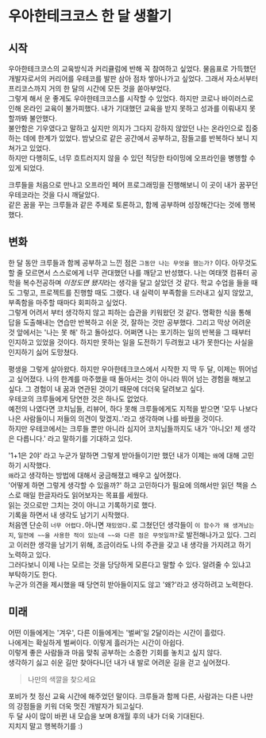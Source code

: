 # 우아한테크코스 한 달 생활기
## 시작  
우아한테크코스의 교육방식과 커리큘럼에 반해 꼭 참여하고 싶었다. 물음표로 가득했던 개발자로서의 커리어를 우테코를 발판 삼아 점차 쌓아나가고 싶었다. 그래서 자소서부터 프리코스까지 거의 한 달의 시간에 모든 것을 쏟아부었다.  
그렇게 해서 운 좋게도 우아한테크코스를 시작할 수 있었다. 하지만 코로나 바이러스로 인해 온라인 교육이 불가피했다. 내가 기대했던 교육을 받지 못하고 성과를 이뤄내지 못할까봐 불안했다.  
불안함은 기우였다고 말하고 싶지만 의지가 그다지 강하지 않았던 나는 온라인으로 집중하는 데에 한계가 있었다. 밤낮으로 같은 공간에서 공부하고, 잠들고를 반복하다 보니 지쳐가고 있었다.  
하지만 다행히도, 너무 흐트러지지 않을 수 있던 적당한 타이밍에 오프라인을 병행할 수 있게 되었다.  

크루들을 처음으로 만나고 오프라인 페어 프로그래밍을 진행해보니 이 곳이 내가 꿈꾸던 우테코라는 것을 다시 깨달았다.  
같은 꿈을 꾸는 크루들과 같은 주제로 토론하고, 함께 공부하며 성장해간다는 것에 행복했다.  

## 변화  
한 달 동안 크루들과 함께 공부하고 느낀 점은 `그동안 나는 무엇을 했는가?` 이다. 아무것도 할 줄 모르면서 스스로에게 너무 관대했던 나를 깨닫고 반성했다. 
나는 여태껏 컴퓨터 공학을 복수전공하며 *이정도면 됐지*라는 생각을 달고 살았던 것 같다. 학교 수업을 들을 때도 그렇고, 프로젝트를 진행할 때도 그랬다. 내 실력이 부족함을 드러내고 싶지 않았고, 부족함을 마주할 때마다 회피하고 싶었다.  
그렇게 어려서 부터 생각하지 않고 피하는 습관을 키워왔던 것 같다. 명확한 식을 통해 답을 도출해내는 연습만 반복하고 쉬운 것, 잘하는 것만 공부했다. 그리고 막상 어려운 것 앞에서는 '나는 못 해' 하고 돌아섰다. 어쩌면 나는 포기하는 일의 반복을 그 때부터 인지하고 있었을 것이다. 하지만 못하는 일을 도전하기 두려웠고 내가 못한다는 사실을 인지하기 싫어 도망쳤다.  

평생을 그렇게 살아왔다. 하지만 우아한테크코스에서 시작한 지 딱 두 달, 이제는 뛰어넘고 싶어졌다. 나의 한계를 마주했을 때 돌아서는 것이 아니라 뛰어 넘는 경험을 해보고 싶다. 그 경험이 내 꿈과 연관된 것이기 때문에 더더욱 달려보고 싶다.  
우테코의 크루들에게 당연한 것은 하나도 없었다.  
예전의 나였다면 코치님들, 리뷰어, 하다 못해 크루들에게도 지적을 받으면 '모두 나보다 나은 사람들이니 저들의 의견이 맞겠지..'라고 생각하며 나를 바꿨을 것이다.  
하지만 우테코에서는 크루들 뿐만 아니라 심지어 코치님들까지도 내가 '아니오! 제 생각은 다릅니다.' 라고 말하기를 기대하고 있다.  

'1+1은 2야' 라고 누군가 말하면 그렇게 받아들이기만 했던 내가 이제는 `왜`에 대해 고민하기 시작했다.  
`왜`라고 생각하는 방법에 대해서 궁금해졌고 배우고 싶어졌다.  
'어떻게 하면 그렇게 생각할 수 있을까?' 하고 고민하다가 필요에 의해서만 읽던 책을 스스로 매일 한글자라도 읽어보자는 목표를 세웠다.  
읽는 것으로만 그치는 것이 아니고 기록하기로 했다.  
기록을 하면서 내 생각도 남기기 시작했다.  
처음엔 단순히 `너무 어렵다.`아니면 `재밌었다.`로 그쳤던던 생각들이 `이 함수가 왜 생겨났는지`, `일전에 ~~을 사용한 적이 있는데 ~~와 다른 점은 무엇일까?`로 발전해나가고 있다. 그리고 이러한 생각을 남기기 위해, 조금이라도 나의 주관을 갖고 내 생각을 가지려고 하기 노력하고 있다.  
그러다보니 이제 나는 모르는 것을 당당하게 모른다고 말할 수 있다. 알려줄 수 있냐고 부탁하기도 한다.  
누군가 의견을 제시했을 때 당연히 받아들이지도 않고 '왜?'라고 생각하려고 노력한다.  

## 미래  
어떤 이들에게는 '겨우', 다른 이들에게는 '벌써'일 2달이라는 시간이 흘렀다.  
나에게는 확실하게 벌써이다. 이렇게 흘러가는 시간이 아쉽다.  
이렇게 좋은 사람들과 마음 맞춰 공부하는 소중한 기회를 놓치고 싶지 않다.  
생각하기 싫고 쉬운 길만 찾아다니던 내가 내 발로 어려운 길을 걷고 싶어졌다.  

> 나만의 색깔을 찾으세요  

포비가 첫 정신 교육 시간에 해주었던 말이다. 크루들과 함께 다른, 사람과는 다른 나만의 강점들을 키워 더욱 멋진 개발자가 되고싶다.  
두 달 사이 많이 바뀐 내 모습을 보며 8개월 후의 내가 더욱 기대된다.  
지치지 말고 행복하기를 :)
